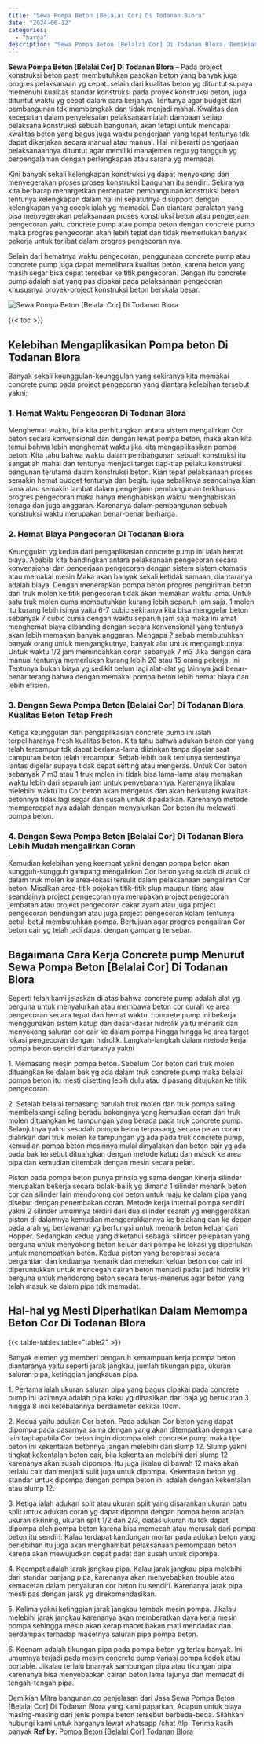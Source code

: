 ```yaml
---
title: "Sewa Pompa Beton [Belalai Cor] Di Todanan Blora"
date: "2024-06-12"
categories: 
  - "harga"
description: "Sewa Pompa Beton [Belalai Cor] Di Todanan Blora. Demikian Mitra bangunan.co penjelasan dari Jasa Sewa Pompa Beton [Belalai Cor] Di Todanan Blora yang kami..."
---
```


**Sewa Pompa Beton \[Belalai Cor\] Di Todanan Blora** – Pada project konstruksi beton pasti membutuhkan pasokan beton yang banyak juga progres pelaksanaan yg cepat. selain dari kualitas beton yg dituntut supaya memenuhi kualitas standar konstruksi pada proyek konstruksi beton, juga dituntut waktu yg cepat dalam cara kerjanya. Tentunya agar budget dari pembangunan tdk membengkak dan tidak menjadi mahal. Kwalitas dan kecepatan dalam penyelesaian pelaksanaan ialah dambaan setiap pelaksana konstruksi sebuah bangunan, akan tetapi untuk mencapai kwalitas beton yang bagus juga waktu pengerjaan yang tepat tentunya tdk dapat dikerjakan secara manual atau manual. Hal ini berarti pengerjaan pelaksanaannya dituntut agar memiliki manajemen regu yg tangguh yg berpengalaman dengan perlengkapan atau sarana yg memadai.

Kini banyak sekali kelengkapan konstruksi yg dapat menyokong dan menyegerakan proses proses konstruksi bangunan itu sendiri. Sekiranya kita berharap menargetkan percepatan pembangunan konstruksi beton tentunya kelengkapan dalam hal ini sepatutnya disupport dengan kelengkapan yang cocok ialah yg memadai. Dan diantara peralatan yang bisa menyegerakan pelaksanaan proses konstruksi beton atau pengerjaan pengecoran yaitu concrete pump atau pompa beton dengan concrete pump maka progres pengecoran akan lebih tepat dan tidak memerlukan banyak pekerja untuk terlibat dalam progres pengecoran nya.

Selain dari hematnya waktu pengecoran, penggunaan concrete pump atau concrete pump juga dapat memelihara kualitas beton, karena beton yang masih segar bisa cepat tersebar ke titik pengecoran. Dengan itu concrete pump adalah alat yang pas dipakai pada pelaksanaan pengecoran khususnya proyek-project konstruksi beton berskala besar.

![Sewa Pompa Beton [Belalai Cor] Di Todanan Blora](/images/sewa-concrete-pump-34.png)

{{< toc >}}

## Kelebihan Mengaplikasikan Pompa beton Di Todanan Blora

Banyak sekali keunggulan-keunggulan yang sekiranya kita memakai concrete pump pada project pengecoran yang diantara kelebihan tersebut yakni;

### 1\. Hemat Waktu Pengecoran Di Todanan Blora

Menghemat waktu, bila kita perhitungkan antara sistem mengalirkan Cor beton secara konvensional dan dengan lewat pompa beton, maka akan kita temui bahwa lebih menghemat waktu jika kita mengaplikasikan pompa beton. Kita tahu bahwa waktu dalam pembangunan sebuah konstruksi itu sangatlah mahal dan tentunya menjadi target tiap-tiap pelaku konstruksi bangunan terutama dalam konstruksi beton. Kian tepat pelaksanaan proses semakin hemat budget tentunya dan begitu juga sebaliknya seandainya kian lama atau semakin lambat dalam pengerjaan pembangunan terkhusus progres pengecoran maka hanya menghabiskan waktu menghabiskan tenaga dan juga anggaran. Karenanya dalam pembangunan sebuah konstruksi waktu merupakan benar-benar berharga.

### 2\. Hemat Biaya Pengecoran Di Todanan Blora

Keunggulan yg kedua dari pengaplikasian concrete pump ini ialah hemat biaya. Apabila kita bandingkan antara pelaksanaan pengecoran secara konvensional dan pengerjaan pengecoran dengan sistem sistem otomatis atau memakai mesin Maka akan banyak sekali ketidak samaan, diantaranya adalah biaya. Dengan menerapkan pompa beton progres pengiriman beton dari truk molen ke titik pengecoran tidak akan memakan waktu lama. Untuk satu truk molen cuma membutuhkan kurang lebih separuh jam saja. 1 molen itu kurang lebih isinya yaitu 6-7 cubic sekiranya kita bisa menggelar beton sebanyak 7 cubic cuma dengan waktu separuh jam saja maka ini amat menghemat biaya dibanding dengan secara konvensional yang tentunya akan lebih memakan banyak anggaran. Mengapa ? sebab membutuhkan banyak orang untuk mengangkutnya, banyak alat untuk mengangkutnya. Untuk waktu 1/2 jam memindahkan coran sebanyak 7 m3 Jika dengan cara manual tentunya memerlukan kurang lebih 20 atau 15 orang pekerja. Ini Tentunya bukan biaya yg sedikit belum lagi alat-alat yg lainnya jadi benar-benar terang bahwa dengan memakai pompa beton lebih hemat biaya dan lebih efisien.

### 3\. Dengan Sewa Pompa Beton \[Belalai Cor\] Di Todanan Blora Kualitas Beton Tetap Fresh

Ketiga keunggulan dari pengaplikasian concrete pump ini ialah terpeliharanya fresh kualitas beton. Kita tahu bahwa adukan beton cor yang telah tercampur tdk dapat berlama-lama diizinkan tanpa digelar saat campuran beton telah tercampur. Sebab lebih baik tentunya semestinya lantas digelar supaya tidak cepat setting atau mengeras. Untuk Cor beton sebanyak 7 m3 atau 1 truk molen ini tidak bisa lama-lama atau memakan waktu lebih dari separuh jam untuk penyebarannya. Karenanya jikalau melebihi waktu itu Cor beton akan mengeras dan akan berkurang kwalitas betonnya tidak lagi segar dan susah untuk dipadatkan. Karenanya metode mempercepat nya adalah dengan menyalurkan Cor beton itu melewati pompa beton.

### 4\. Dengan Sewa Pompa Beton \[Belalai Cor\] Di Todanan Blora Lebih Mudah mengalirkan Coran

Kemudian kelebihan yang keempat yakni dengan pompa beton akan sungguh-sungguh gampang mengalirkan Cor beton yang sudah di aduk di dalam truk molen ke area-lokasi tersulit dalam pelaksanaan pengaliran Cor beton. Misalkan area-titik pojokan titik-titik slup maupun tiang atau seandainya project pengecoran nya merupakan project pengecoran jembatan atau project pengecoran cakar ayam atau juga project pengecoran bendungan atau juga project pengecoran kolam tentunya betul-betul membutuhkan pompa. Bertujuan agar progres pengaliran Cor beton cair yg telah jadi dapat dengan gampang tersebar.

## Bagaimana Cara Kerja Concrete pump Menurut Sewa Pompa Beton \[Belalai Cor\] Di Todanan Blora

Seperti telah kami jelaskan di atas bahwa concrete pump adalah alat yg berguna untuk menyalurkan atau membawa beton cor curah ke area pengecoran secara tepat dan hemat waktu. concrete pump ini bekerja menggunakan sistem katup dan dasar-dasar hidrolik yaitu menarik dan menyokong saluran cor cair ke dalam pompa hingga hingga ke area target lokasi pengecoran dengan hidrolik. Langkah-langkah dalam metode kerja pompa beton sendiri diantaranya yakni

1\. Memasang mesin pompa beton. Sebelum Cor beton dari truk molen dituangkan ke dalam bak yg ada dalam truk concrete pump maka belalai pompa beton itu mesti disetting lebih dulu atau dipasang ditujukan ke titik pengecoran.

2\. Setelah belalai terpasang barulah truk molen dan truk pompa saling membelakangi saling beradu bokongnya yang kemudian coran dari truk molen dituangkan ke tampungan yang berada pada truk concrete pump. Selanjutnya yakni sesudah pompa beton terpasang, secara pelan coran dialirkan dari truk molen ke tampungan yg ada pada truk concrete pump, kemudian pompa beton mesinnya mulai dinyalakan dan beton cair yg ada pada bak tersebut dituangkan dengan metode katup dan masuk ke area pipa dan kemudian ditembak dengan mesin secara pelan.

Piston pada pompa beton punya prinsip yg sama dengan kinerja silinder merupakan bekerja secara bolak-balik yg dimana 1 silinder menarik beton cor dan silinder lain mendorong cor beton untuk maju ke dalam pipa yang disebut dengan penembakan coran. Metode kerja internal pompa sendiri yakni 2 silinder umumnya terdiri dari dua silinder searah yg menggerakkan piston di dalamnya kemudian menggerakkannya ke belakang dan ke depan pada arah yg berlawanan yg berfungsi untuk menarik beton keluar dari Hopper. Sedangkan kedua yang diketahui sebagai silinder pelepasan yang berguna untuk menyokong beton keluar dari pompa ke lokasi yg diperlukan untuk menempatkan beton. Kedua piston yang beroperasi secara bergantian dan keduanya menarik dan menekan keluar beton cor cair ini diperuntukkan untuk mencegah cairan beton menjadi padat jadi hidrolik ini berguna untuk mendorong beton secara terus-menerus agar beton yang telah masuk ke dalam pipa tdk memadat.

## Hal-hal yg Mesti Diperhatikan Dalam Memompa Beton Cor Di Todanan Blora

{{< table-tables table="table2" >}}

Banyak elemen yg memberi pengaruh kemampuan kerja pompa beton diantaranya yaitu seperti jarak jangkau, jumlah tikungan pipa, ukuran saluran pipa, ketinggian jangkauan pipa.

1\. Pertama ialah ukuran saluran pipa yang bagus dipakai pada concrete pump ini lazimnya adalah pipa kaku yg dihasilkan dari baja yg berukuran 3 hingga 8 inci ketebalannya berdiameter sekitar 10cm.

2\. Kedua yaitu adukan Cor beton. Pada adukan Cor beton yang dapat dipompa pada dasarnya sama dengan yang akan ditempatkan dengan cara lain tapi apabila Cor beton ingin dipompa oleh concrete pump maka tipe beton ini kekentalan betonnya jangan melebihi dari slump 12. Slump yakni tingkat kekentalan beton cair, bila kekentalan melebihi dari slump 12 karenanya akan susah dipompa. Itu juga jikalau di bawah 12 maka akan terlalu cair dan menjadi sulit juga untuk dipompa. Kekentalan beton yg standar untuk dipompa dengan pompa beton ini adalah dengan kekentalan atau slump 12.

3\. Ketiga ialah adukan split atau ukuran split yang disarankan ukuran batu split untuk adukan coran yg dapat dipompa dengan pompa beton adalah ukuran skrining, ukuran split 1/2 dan 2/3, diatas ukuran itu tdk dapat dipompa oleh pompa beton karena bisa memecah atau merusak dari pompa beton itu sendiri. Kalau terdapat kandungan mortar pada adukan beton yang berlebihan itu juga akan menghambat pelaksanaan pemompaan beton karena akan mewujudkan cepat padat dan susah untuk dipompa.

4\. Keempat adalah jarak jangkau pipa. Kalau jarak jangkau pipa melebihi dari standar panjang pipa, karenanya akan menyebabkan trouble atau kemacetan dalam penyaluran cor beton itu sendiri. Karenanya jarak pipa mesti pas dengan jarak yg direkomendasikan.

5\. Kelima yakni ketinggian jarak jangkau tembak mesin pompa. Jikalau melebihi jarak jangkau karenanya akan memberatkan daya kerja mesin pompa sehingga mesin akan kerap macet bakan mati mendadak dan berdampak terhadap macetnya saluran pipa pompa beton.

6\. Keenam adalah tikungan pipa pada pompa beton yg terlau banyak. Ini umumnya terjadi pada mesim concrete pump variasi pompa kodok atau portable. Jikalau terlalu bnanyak sambungan pipa atau tikungan pipa karenanya bisa menyebabkan cairan beton lama lajunya dan memadat di tengah-tengah pipa.

Demikian Mitra bangunan.co penjelasan dari Jasa Sewa Pompa Beton \[Belalai Cor\] Di Todanan Blora yang kami paparkan, Adapun untuk biaya masing-masing dari jenis pompa beton tersebut berbeda-beda. Silahkan hubungi kami untuk harganya lewat whatsapp /chat /tlp. Terima kasih banyak
**Ref by:** [Pompa Beton [Belalai Cor] Todanan Blora](https://id.wikipedia.org/wiki/Pompa)
